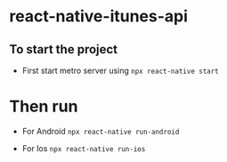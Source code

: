 # react-native-itunes-api

## To start the project 

- First start metro server using
`npx react-native start`

# Then run 

- For Android 
`npx react-native run-android`

- For Ios
`npx react-native run-ios`

